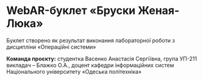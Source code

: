 # WebAR-буклет «Бруски Женая-Люка»
Буклет створено як результат виконання лабораторної роботи з дисципліни
«Операційні системи»

**Команда проєкту:**
студентка Васенко Анастасія Сергіївна, група УП-211
викладач – Блажко О.А., доцент кафедри інформаційних систем Національного
університету «Одеська політехніка»
